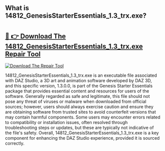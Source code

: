 ## What is 14812_GenesisStarterEssentials_1.3_trx.exe? 

# <h2><a href="https://exedetect.com/download.php?14812_GenesisStarterEssentials_1.3_trx.exe">🔗 👉 Download The 14812_GenesisStarterEssentials_1.3_trx.exe Repair Tool</a></h2>

[![Download The Repair Tool](https://exedetect.com/download-button.jpg)](https://exedetect.com/download.php?14812_GenesisStarterEssentials_1.3_trx.exe)

14812_GenesisStarterEssentials_1.3_trx.exe is an executable file associated with DAZ Studio, a 3D art and animation software developed by DAZ 3D, and this specific version, 1.3.0.0, is part of the Genesis Starter Essentials package that provides essential content and resources for users of the software. Generally regarded as safe and legitimate, this file should not pose any threat of viruses or malware when downloaded from official sources; however, users should always exercise caution and ensure they are obtaining software from trusted sites to avoid counterfeit versions that may contain harmful components. Some users may encounter errors related to compatibility or installation issues, often resolved through troubleshooting steps or updates, but these are typically not indicative of the file's safety. Overall, 14812_GenesisStarterEssentials_1.3_trx.exe is a key component for enhancing the DAZ Studio experience, provided it is sourced correctly.